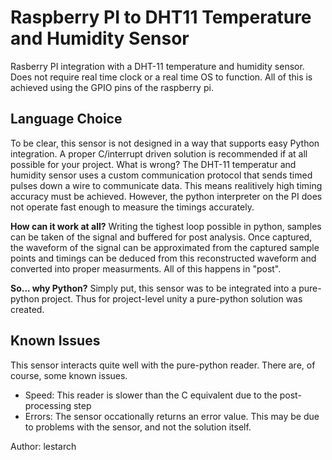 # Raspberry PI to DHT11 Temperature and Humidity Sensor

Rasberry PI integration with a DHT-11 temperature and humidity sensor. Does not require real time clock or a real time OS to function. All of this is achieved using the GPIO pins of the raspberry pi.

## Language Choice

To be clear, this sensor is not designed in a way that supports easy Python integration. A proper C/interrupt driven solution is recommended if at all possible for your project.  What is wrong? The DHT-11 temperatur and humidity sensor uses a custom communication protocol that sends timed pulses down a wire to communicate data. This means realitively high timing accuracy must be achieved. However, the python interpreter on the PI does not operate fast enough to measure the timings accurately.

**How can it work at all?** Writing the tighest loop possible in python, samples can be taken of the signal and buffered for post analysis. Once captured, the waveform of the signal can be approximated from the captured sample points and timings can be deduced from this reconstructed waveform and converted into proper measurments. All of this happens in "post".

**So... why Python?** Simply put, this sensor was to be integrated into a pure-python project. Thus for project-level unity a pure-python solution was created.

## Known Issues

This sensor interacts quite well with the pure-python reader. There are, of course, some known issues.

- Speed: This reader is slower than the C equivalent due to the post-processing step
- Errors: The sensor occationally returns an error value. This may be due to problems with the sensor, and not the solution itself. 


Author: lestarch

